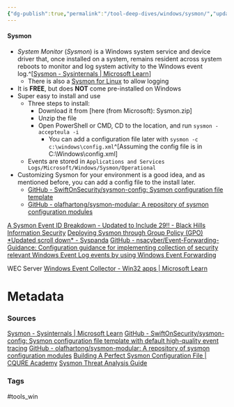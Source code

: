 ```yaml
---
{"dg-publish":true,"permalink":"/tool-deep-dives/windows/sysmon/","updated":"2025-06-12T15:12:06.208-07:00"}
---
```


#### Sysmon
- _System Monitor_ (_Sysmon_) is a Windows system service and device driver that, once installed on a system, remains resident across system reboots to monitor and log system activity to the Windows event log.^[[Sysmon - Sysinternals | Microsoft Learn](https://learn.microsoft.com/en-us/sysinternals/downloads/sysmon)]
	- There is also a [Sysmon for Linux](https://github.com/Sysinternals/SysmonForLinux) to allow logging
- It is **FREE**, but does **NOT** come pre-installed on Windows
- Super easy to install and use
	- Three steps to install:
		- Download it from [here (from Microsoft): Sysmon.zip]
		- Unzip the file
		- Open PowerShell or CMD, CD to the location, and run `sysmon -accepteula -i`
			- You can add a configuration file later with `sysmon -c c:\windows\config.xml`^[Assuming the config file is in C:\Windows\config.xml]
	- Events are stored in `Applications and Services Logs/Microsoft/Windows/Sysmon/Operational`
- Customizing Sysmon for your environment is a good idea, and as mentioned before, you can add a config file to the install later.
	- [GitHub - SwiftOnSecurity/sysmon-config: Sysmon configuration file template](https://github.com/SwiftOnSecurity/sysmon-config)
	- [GitHub - olafhartong/sysmon-modular: A repository of sysmon configuration modules](https://github.com/olafhartong/sysmon-modular)


[A Sysmon Event ID Breakdown - Updated to Include 29!! - Black Hills Information Security](https://www.blackhillsinfosec.com/a-sysmon-event-id-breakdown/)
[Deploying Sysmon through Group Policy (GPO) \*Updated scroll down\* - Syspanda](https://www.syspanda.com/index.php/2017/02/28/deploying-sysmon-through-gpo/)
[GitHub - nsacyber/Event-Forwarding-Guidance: Configuration guidance for implementing collection of security relevant Windows Event Log events by using Windows Event Forwarding](https://github.com/nsacyber/Event-Forwarding-Guidance)

WEC Server
[Windows Event Collector - Win32 apps | Microsoft Learn](https://learn.microsoft.com/en-us/windows/win32/wec/windows-event-collector)
# Metadata

### Sources
[Sysmon - Sysinternals | Microsoft Learn](https://learn.microsoft.com/en-us/sysinternals/downloads/sysmon)
[GitHub - SwiftOnSecurity/sysmon-config: Sysmon configuration file template with default high-quality event tracing](https://github.com/SwiftOnSecurity/sysmon-config)
[GitHub - olafhartong/sysmon-modular: A repository of sysmon configuration modules](https://github.com/olafhartong/sysmon-modular)
[Building A Perfect Sysmon Configuration File | CQURE Academy](https://cqureacademy.com/blog/hacks/sysmon-configuration-file)
[Sysmon Threat Analysis Guide](https://www.varonis.com/blog/sysmon-threat-detection-guide)
### Tags
#tools_win 